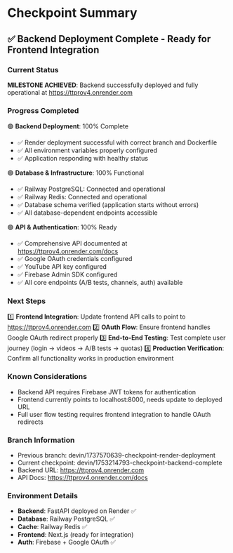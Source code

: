 # Checkpoint Summary

## ✅ Backend Deployment Complete - Ready for Frontend Integration

### Current Status
**MILESTONE ACHIEVED**: Backend successfully deployed and fully operational at https://ttprov4.onrender.com

### Progress Completed
🟢 **Backend Deployment**: 100% Complete
- ✅ Render deployment successful with correct branch and Dockerfile
- ✅ All environment variables properly configured
- ✅ Application responding with healthy status

🟢 **Database & Infrastructure**: 100% Functional  
- ✅ Railway PostgreSQL: Connected and operational
- ✅ Railway Redis: Connected and operational
- ✅ Database schema verified (application starts without errors)
- ✅ All database-dependent endpoints accessible

🟢 **API & Authentication**: 100% Ready
- ✅ Comprehensive API documented at https://ttprov4.onrender.com/docs
- ✅ Google OAuth credentials configured
- ✅ YouTube API key configured  
- ✅ Firebase Admin SDK configured
- ✅ All core endpoints (A/B tests, channels, auth) available

### Next Steps
1️⃣ **Frontend Integration**: Update frontend API calls to point to https://ttprov4.onrender.com
2️⃣ **OAuth Flow**: Ensure frontend handles Google OAuth redirect properly
3️⃣ **End-to-End Testing**: Test complete user journey (login → videos → A/B tests → quotas)
4️⃣ **Production Verification**: Confirm all functionality works in production environment

### Known Considerations
- Backend API requires Firebase JWT tokens for authentication
- Frontend currently points to localhost:8000, needs update to deployed URL
- Full user flow testing requires frontend integration to handle OAuth redirects

### Branch Information
- Previous branch: devin/1737570639-checkpoint-render-deployment  
- Current checkpoint: devin/1753214793-checkpoint-backend-complete
- Backend URL: https://ttprov4.onrender.com
- API Docs: https://ttprov4.onrender.com/docs

### Environment Details
- **Backend**: FastAPI deployed on Render ✅
- **Database**: Railway PostgreSQL ✅  
- **Cache**: Railway Redis ✅
- **Frontend**: Next.js (ready for integration)
- **Auth**: Firebase + Google OAuth ✅
